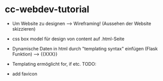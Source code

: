 # cc-webdev-tutorial

- Um Website zu designen --> Wireframing! (Aussehen der Website skizzieren)
- css box model für design von content auf .html-Seite

- Dynamische Daten in html durch "templating syntax" einfügen (Flask Funktion) --> {{XXX}}
- Templating ermöglicht for, if etc.
TODO:
- add favicon